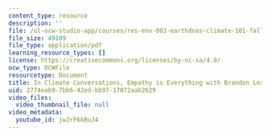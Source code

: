 ```yaml
---
content_type: resource
description: ''
file: /ol-ocw-studio-app/courses/res-env-003-earthdnas-climate-101-fall-2019/jwJrF6kBuJ4_transcript.pdf
file_size: 49109
file_type: application/pdf
learning_resource_types: []
license: https://creativecommons.org/licenses/by-nc-sa/4.0/
ocw_type: OCWFile
resourcetype: Document
title: In Climate Conversations, Empathy is Everything with Brandon Leshchinskiy transcript
uid: 2774eab9-7bb6-42ed-bb97-17072aab2629
video_files:
  video_thumbnail_file: null
video_metadata:
  youtube_id: jwJrF6kBuJ4
---
```

